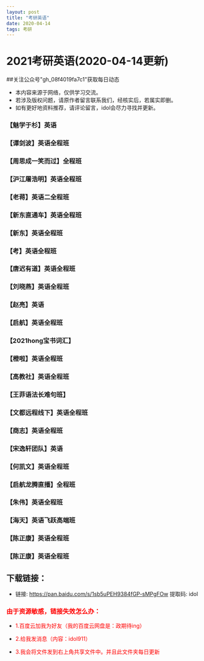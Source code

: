 ```yaml
---
layout: post
title: "考研英语"
date: 2020-04-14
tags: 考研  
---
```

# 2021考研英语(2020-04-14更新)
##关注公众号"gh_08f4019fa7c1"获取每日动态

* 本内容来源于网络，仅供学习交流。
* 若涉及版权问题，请原作者留言联系我们，经核实后，若属实即删。
* 如有更好地资料推荐，请评论留言，idol会尽力寻找并更新。



### 【魅学于杉】英语

### 【谭剑波】英语全程班

### 【周思成一笑而过】全程班

### 【沪江屠浩明】英语全程班

### 【老蒋】英语二全程班

### 【新东直通车】英语全程班

### 【新东】英语全程班

### 【考】英语全程班

### 【唐迟有道】英语全程班

### 【刘晓燕】英语全程班

### 【赵亮】英语

### 【启航】英语全程班

### 【2021hong宝书词汇】

### 【橙啦】英语全程班

### 【高教社】英语全程班

### 【王菲语法长难句班】

### 【文都远程线下】英语全程班

### 【商志】英语全程班

### 【宋逸轩团队】英语

### 【何凯文】英语全程班

### 【启航龙腾直播】全程班

### 【朱伟】英语全程班

### 【海天】英语飞跃高端班

### 【陈正康】英语全程班

### 【陈正康】英语全程班

## 下载链接：


- 链接: https://pan.baidu.com/s/1sb5uPEH9384fGP-sMPgFOw 提取码: idol

### <font color=red>由于资源敏感，链接失效怎么办：</font>
<font color=red>

- 1.百度云加我为好友（我的百度云网盘是：政期待ing） </font>

<font color=red>

- 2.给我发消息（内容：idol911）</font>


<font color=red>

- 3.我会将文件发到右上角共享文件中。并且此文件夹每日更新</font>